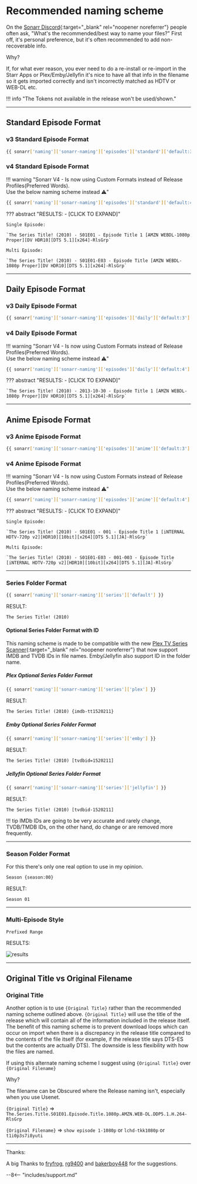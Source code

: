 # Recommended naming scheme

On the [Sonarr Discord](https://discord.gg/M6BvZn5){:target="_blank" rel="noopener noreferrer"} people often ask, "What's the recommended/best way to
name your files?" First off, it's personal preference, but it's often recommended to add non-recoverable info.

Why?

If, for what ever reason, you ever need to do a re-install or re-import in
the Starr Apps or Plex/Emby/Jellyfin it's nice to have all that info in the filename so
it gets imported correctly and isn't incorrectly matched as HDTV or WEB-DL etc.

!!! info "The Tokens not available in the release won't be used/shown."

------

## Standard Episode Format

### v3 Standard Episode Format

```bash
{{ sonarr['naming']['sonarr-naming']['episodes']['standard']['default:3'] }}
```

### v4 Standard Episode Format

!!! warning "Sonarr V4 - Is now using Custom Formats instead of Release Profiles(Preferred Words).<br>Use the below naming scheme instead :warning:"

```bash
{{ sonarr['naming']['sonarr-naming']['episodes']['standard']['default:4'] }}
```

??? abstract "RESULTS: - [CLICK TO EXPAND]"

    Single Episode:

    `The Series Title! (2010) - S01E01 - Episode Title 1 [AMZN WEBDL-1080p Proper][DV HDR10][DTS 5.1][x264]-RlsGrp`

    Multi Episode:

    `The Series Title! (2010) - S01E01-E03 - Episode Title [AMZN WEBDL-1080p Proper][DV HDR10][DTS 5.1][x264]-RlsGrp`

------

## Daily Episode Format

### v3 Daily Episode Format

```bash
{{ sonarr['naming']['sonarr-naming']['episodes']['daily']['default:3'] }}
```

### v4 Daily Episode Format

!!! warning "Sonarr V4 - Is now using Custom Formats instead of Release Profiles(Preferred Words).<br>Use the below naming scheme instead :warning:"

```bash
{{ sonarr['naming']['sonarr-naming']['episodes']['daily']['default:4'] }}
```

??? abstract "RESULTS: - [CLICK TO EXPAND]"

    `The Series Title! (2010) - 2013-10-30 - Episode Title 1 [AMZN WEBDL-1080p Proper][DV HDR10][DTS 5.1][x264]-RlsGrp`

------

## Anime Episode Format

### v3 Anime Episode Format

```bash
{{ sonarr['naming']['sonarr-naming']['episodes']['anime']['default:3'] }}
```

### v4 Anime Episode Format

!!! warning "Sonarr V4 - Is now using Custom Formats instead of Release Profiles(Preferred Words).<br>Use the below naming scheme instead :warning:"

```bash
{{ sonarr['naming']['sonarr-naming']['episodes']['anime']['default:4'] }}
```

??? abstract "RESULTS: - [CLICK TO EXPAND]"

    Single Episode:

    `The Series Title! (2010) - S01E01 - 001 - Episode Title 1 [iNTERNAL HDTV-720p v2][HDR10][10bit][x264][DTS 5.1][JA]-RlsGrp`

    Multi Episode:

    `The Series Title! (2010) - S01E01-E03 - 001-003 - Episode Title [iNTERNAL HDTV-720p v2][HDR10][10bit][x264][DTS 5.1][JA]-RlsGrp`

------

### Series Folder Format

```bash
{{ sonarr['naming']['sonarr-naming']['series']['default'] }}
```

RESULT:

`The Series Title! (2010)`

#### Optional Series Folder Format with ID

This naming scheme is made to be compatible with the new [Plex TV Series Scanner](https://forums.plex.tv/t/beta-new-plex-tv-series-scanner/696242){:target="_blank" rel="noopener noreferrer"} that now support IMDB and TVDB IDs in file names.
Emby/Jellyfin also support ID in the folder name.

##### Plex Optional Series Folder Format

```bash
{{ sonarr['naming']['sonarr-naming']['series']['plex'] }}
```

RESULT:

`The Series Title! (2010) {imdb-tt1520211}`

##### Emby Optional Series Folder Format

```bash
{{ sonarr['naming']['sonarr-naming']['series']['emby'] }}
```

RESULT:

`The Series Title! (2010) [tvdbid=1520211]`

##### Jellyfin Optional Series Folder Format

```bash
{{ sonarr['naming']['sonarr-naming']['series']['jellyfin'] }}
```

RESULT:

`The Series Title! (2010) [tvdbid-1520211]`

!!! tip
    IMDb IDs are going to be very accurate and rarely change, TVDB/TMDB IDs, on the other hand, do change or are removed more frequently.

------

### Season Folder Format

For this there's only one real option to use in my opinion.

```bash
Season {season:00}
```

RESULT:

`Season 01`

------

### Multi-Episode Style

```bash
Prefixed Range
```

RESULTS:

![results](images/results.png)

------

## Original Title vs  Original Filename

### Original Title

Another option is to use `{Original Title}` rather than the recommended naming scheme outlined above. `{Original Title}` will use the title of the release which will contain all of the information included in the release itself. The benefit of this naming scheme is to prevent download loops which can occur on import when there is a discrepancy in the release title compared to the contents of the file itself (for example, if the release title says DTS-ES but the contents are actually DTS). The downside is less flexibility with how the files are named.

If using this alternate naming scheme I suggest using `{Original Title}` over `{Original Filename}`

Why?

The filename can be Obscured where the Release naming isn't, especially when you use Usenet.

`{Original Title}` => `The.Series.Title.S01E01.Episode.Title.1080p.AMZN.WEB-DL.DDP5.1.H.264-RlsGrp`

`{Original Filename}` => `show episode 1-1080p` or `lchd-tkk1080p` or `t1i0p3s7i8yuti`

------

Thanks:

A big Thanks to [fryfrog](https://github.com/fryfrog), [rg9400](https://github.com/rg9400) and [bakerboy448](https://github.com/bakerboy448) for the suggestions.

--8<-- "includes/support.md"
